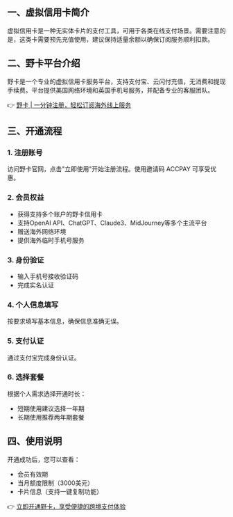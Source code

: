 ## 一、虚拟信用卡简介

虚拟信用卡是一种无实体卡片的支付工具，可用于各类在线支付场景。需要注意的是，这类卡需要预先充值使用，建议保持适量余额以确保订阅服务顺利扣款。

## 二、野卡平台介绍

野卡是一个专业的虚拟信用卡服务平台，支持支付宝、云闪付充值，无消费和提现手续费。平台提供美国网络环境和英国手机号服务，并配备专业的客服团队。

👉 [野卡 | 一分钟注册，轻松订阅海外线上服务](https://bit.ly/bewildcard)

## 三、开通流程

### 1. 注册账号
访问野卡官网，点击"立即使用"开始注册流程。使用邀请码 ACCPAY 可享受优惠。

### 2. 会员权益
- 获得支持多个账户的野卡信用卡
- 支持OpenAI API、ChatGPT、Claude3、MidJourney等多个主流平台
- 赠送海外网络环境
- 提供海外临时手机号服务

### 3. 身份验证
- 输入手机号接收验证码
- 完成实名认证

### 4. 个人信息填写
按要求填写基本信息，确保信息准确无误。

### 5. 支付认证
通过支付宝完成身份认证。

### 6. 选择套餐
根据个人需求选择开通时长：
- 短期使用建议选择一年期
- 长期使用推荐两年期套餐

## 四、使用说明

开通成功后，您可以查看：
- 会员有效期
- 当月额度限制（3000美元）
- 卡片信息（支持一键复制功能）

👉 [立即开通野卡，享受便捷的跨境支付体验](https://bit.ly/bewildcard)
